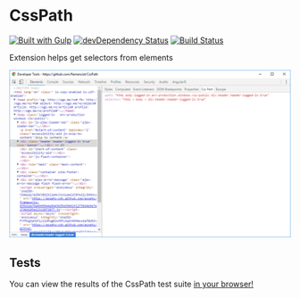 # CssPath

[![Built with Gulp](http://img.shields.io/badge/built%20with-gulp.js-red.svg)](http://gulpjs.com/)
[![devDependency Status](https://david-dm.org/flamencist/CssPath/dev-status.svg)](https://david-dm.org/flamencist/CssPath#info=devDependencie)
[![Build Status](https://secure.travis-ci.org/flamencist/CssPath.svg)](http://travis-ci.org/flamencist/CssPath)


Extension helps get selectors from elements

![css path extension](example.png)

## Tests

You can view the results of the CssPath test suite [in your browser!](https://rawgit.com/flamencist/cssPath/master/spec-runner.html)

